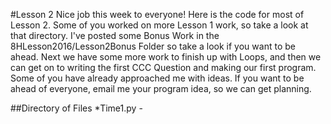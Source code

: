 #Lesson 2
Nice job this week to everyone! Here is the code for most of Lesson 2. Some of you worked on more Lesson 1 work, so take a look at that directory. I've posted some Bonus Work in the 8HLesson2016/Lesson2Bonus Folder so take a look if you want to be ahead. Next we have some more work to finish up with Loops, and then we can get on to writing the first CCC Question and making our first program. Some of you have already approached me with ideas. If you want to be ahead of everyone, email me your program idea, so we can get planning. 

##Directory of Files
*Time1.py - 
